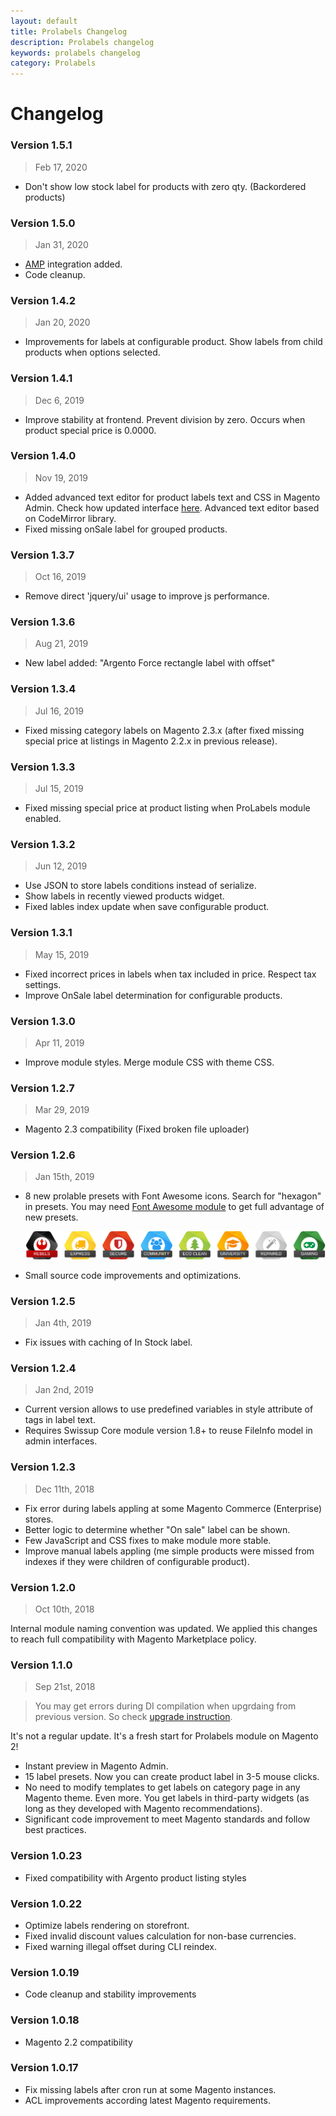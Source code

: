 ```yaml
---
layout: default
title: Prolabels Changelog
description: Prolabels changelog
keywords: prolabels changelog
category: Prolabels
---
```


# Changelog

### Version 1.5.1

> Feb 17, 2020

 -  Don't show low stock label for products with zero qty. (Backordered products)

### Version 1.5.0

> Jan 31, 2020

 -  [AMP](/m2/extensions/amp/) integration added.
 -  Code cleanup.

### Version 1.4.2

> Jan 20, 2020

 -  Improvements for labels at configurable product. Show labels from child products when options selected.

### Version 1.4.1

> Dec 6, 2019

 -  Improve stability at frontend. Prevent division by zero. Occurs when product special price is 0.0000.

### Version 1.4.0

> Nov 19, 2019

 -  Added advanced text editor for product labels text and CSS in Magento Admin. Check how updated interface [here](/m2/extensions/prolabels/interfaces/#product-label-tab-and-category-label-tab). Advanced text editor based on CodeMirror library.
 -  Fixed missing onSale label for grouped products.

### Version 1.3.7

> Oct 16, 2019

 -  Remove direct 'jquery/ui' usage to improve js performance.

### Version 1.3.6

> Aug 21, 2019

 -  New label added: "Argento Force rectangle label with offset"

### Version 1.3.4

> Jul 16, 2019

 -  Fixed missing category labels on Magento 2.3.x (after fixed missing special price at listings in Magento 2.2.x in previous release).


### Version 1.3.3

> Jul 15, 2019

 -  Fixed missing special price at product listing when ProLabels module enabled.

### Version 1.3.2

> Jun 12, 2019

 -  Use JSON to store labels conditions instead of serialize.
 -  Show labels in recently viewed products widget.
 -  Fixed lables index update when save configurable product.

### Version 1.3.1

> May 15, 2019

 -  Fixed incorrect prices in labels when tax included in price. Respect tax settings.
 -  Improve OnSale label determination for configurable products.

### Version 1.3.0

> Apr 11, 2019

 -  Improve module styles. Merge module CSS with theme CSS.

### Version 1.2.7

> Mar 29, 2019

 -  Magento 2.3 compatibility (Fixed broken file uploader)

### Version 1.2.6

> Jan 15th, 2019

 -  8 new prolable presets with Font Awesome icons. Search for "hexagon" in presets. You may need [Font Awesome module](https://github.com/swissup/module-font-awesome) to get full advantage of new presets.

    ![New labels](/images/m2/prolabels/changelog/version-1_2_6.png)

 -  Small source code improvements and optimizations.

### Version 1.2.5

> Jan 4th, 2019

 -  Fix issues with caching of In Stock label.

### Version 1.2.4

> Jan 2nd, 2019

 -  Current version allows to use predefined variables in style attribute of tags in label text.
 -  Requires Swissup Core module version 1.8+ to reuse FileInfo model in admin interfaces.

### Version 1.2.3

> Dec 11th, 2018

 -  Fix error during labels appling at some Magento Commerce (Enterprise) stores.
 -  Better logic to determine whether "On sale" label can be shown.
 -  Few JavaScript and CSS fixes to make module more stable.
 -  Improve manual labels appling (me simple products were missed from indexes if they were children of configurable product).

### Version 1.2.0

> Oct 10th, 2018

Internal module naming convention was updated. We applied this changes to reach full compatibility with Magento Marketplace policy.

### Version 1.1.0

> Sep 21st, 2018

> You may get errors during DI compilation when upgrdaing from previous version. So check [upgrade instruction](../installation/manual/#upgrade-from-version-10x-to-110).

It's not a regular update. It's a fresh start for Prolabels module on Magento 2!

 -  Instant preview in Magento Admin.
 -  15 label presets. Now you can create product label in 3-5 mouse clicks.
 -  No need to modify templates to get labels on category page in any Magento theme. Even more. You get labels in third-party widgets (as long as they developed with Magento recommendations).
 -  Significant code improvement to meet Magento standards and follow best practices.

### Version 1.0.23

 -  Fixed compatibility with Argento product listing styles

### Version 1.0.22

 -  Optimize labels rendering on storefront.
 -  Fixed invalid discount values calculation for non-base currencies.
 -  Fixed warning illegal offset during CLI reindex.

### Version 1.0.19

 -  Code cleanup and stability improvements

### Version 1.0.18

 -  Magento 2.2 compatibility

### Version 1.0.17

 -  Fix missing labels after cron run at some Magento instances.
 -  ACL improvements according latest Magento requirements.

